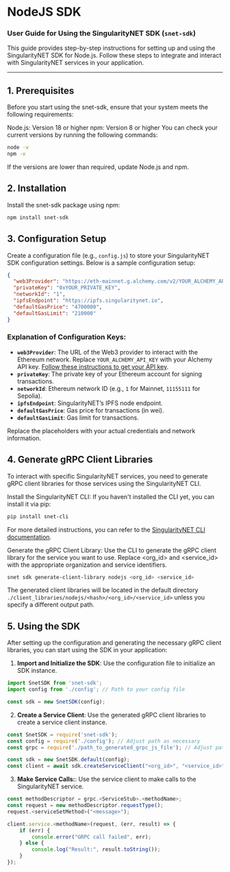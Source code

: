 # NodeJS SDK

### User Guide for Using the SingularityNET SDK (`snet-sdk`)

This guide provides step-by-step instructions for setting up and using the SingularityNET SDK for Node.js. Follow these steps to integrate and interact with SingularityNET services in your application.

---

## 1. Prerequisites
Before you start using the snet-sdk, ensure that your system meets the following requirements:

Node.js: Version 18 or higher
npm: Version 8 or higher
You can check your current versions by running the following commands:

```bash
node -v
npm -v
```

If the versions are lower than required, update Node.js and npm.

## 2. Installation
Install the snet-sdk package using npm:

```bash
npm install snet-sdk
```

## 3. Configuration Setup
Create a configuration file (e.g., `config.js`) to store your SingularityNET SDK configuration settings. Below is a sample configuration setup:

```json
{
  "web3Provider": "https://eth-mainnet.g.alchemy.com/v2/YOUR_ALCHEMY_API_KEY",
  "privateKey": "0xYOUR_PRIVATE_KEY",
  "networkId": "1",
  "ipfsEndpoint": "https://ipfs.singularitynet.io",
  "defaultGasPrice": "4700000",
  "defaultGasLimit": "210000"
}
```

### Explanation of Configuration Keys:

- **`web3Provider`**: The URL of the Web3 provider to interact with the Ethereum network. 
Replace `YOUR_ALCHEMY_API_KEY` with your Alchemy API key. [Follow these instructions to get your API key](/docs/products/DecentralizedAIPlatform/Daemon/alchemy-api/).
- **`privateKey`**: The private key of your Ethereum account for signing transactions.
- **`networkId`**: Ethereum network ID (e.g., `1` for Mainnet, `11155111` for Sepolia).
- **`ipfsEndpoint`**: SingularityNET’s IPFS node endpoint.
- **`defaultGasPrice`**: Gas price for transactions (in wei).
- **`defaultGasLimit`**: Gas limit for transactions.

Replace the placeholders with your actual credentials and network information.

## 4. Generate gRPC Client Libraries
To interact with specific SingularityNET services, you need to generate gRPC client libraries for those services using the SingularityNET CLI.

Install the SingularityNET CLI: If you haven't installed the CLI yet, you can install it via pip:

```bash
pip install snet-cli
```

For more detailed instructions, you can refer to the [SingularityNET CLI documentation](https://github.com/singnet/snet-cli#installing-with-pip).

Generate the gRPC Client Library: Use the CLI to generate the gRPC client library for the service you want to use. Replace <org_id> and <service_id> with the appropriate organization and service identifiers.

```bash
snet sdk generate-client-library nodejs <org_id> <service_id>
```

The generated client libraries will be located in the default directory `./client_libraries/nodejs/<hash>/<org_id>/<service_id>` unless you specify a different output path.

## 5. Using the SDK
After setting up the configuration and generating the necessary gRPC client libraries, you can start using the SDK in your application:

1. **Import and Initialize the SDK**: Use the configuration file to initialize an SDK instance.

```javascript
import SnetSDK from 'snet-sdk';
import config from './config'; // Path to your config file

const sdk = new SnetSDK(config);
```

2. **Create a Service Client**: Use the generated gRPC client libraries to create a service client instance.

```javascript
const SnetSDK = require('snet-sdk');
const config = require('./config'); // Adjust path as necessary
const grpc = require('./path_to_generated_grpc_js_file'); // Adjust path as necessary

const sdk = new SnetSDK.default(config);
const client = await sdk.createServiceClient("<org_id>", "<service_id>", grpc.<ClientStub>);
```

3. **Make Service Calls:**: Use the service client to make calls to the SingularityNET service.

```javascript
const methodDescriptor = grpc.<ServiceStub>.<methodName>;
const request = new methodDescriptor.requestType();
request.<serviceSetMethod>("<message>");

client.service.<methodName>(request, (err, result) => {
    if (err) {
        console.error("GRPC call failed", err);
    } else {
        console.log("Result:", result.toString());
    }
});
```
